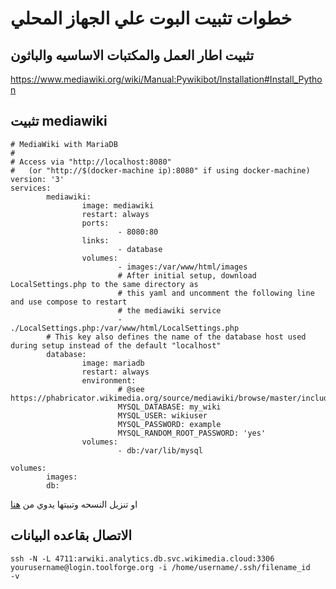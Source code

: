 # خطوات تثبيت البوت علي الجهاز المحلي
## تثبيت اطار العمل والمكتبات الاساسيه والباثون 
https://www.mediawiki.org/wiki/Manual:Pywikibot/Installation#Install_Python
## تثبيت mediawiki
```
# MediaWiki with MariaDB
#
# Access via "http://localhost:8080"
#   (or "http://$(docker-machine ip):8080" if using docker-machine)
version: '3'
services:
        mediawiki:
                image: mediawiki
                restart: always
                ports:
                        - 8080:80
                links:
                        - database
                volumes:
                        - images:/var/www/html/images
                        # After initial setup, download LocalSettings.php to the same directory as
                        # this yaml and uncomment the following line and use compose to restart
                        # the mediawiki service
                        - ./LocalSettings.php:/var/www/html/LocalSettings.php
        # This key also defines the name of the database host used during setup instead of the default "localhost"
        database:
                image: mariadb
                restart: always
                environment:
                        # @see https://phabricator.wikimedia.org/source/mediawiki/browse/master/includes/DefaultSettings.php
                        MYSQL_DATABASE: my_wiki
                        MYSQL_USER: wikiuser
                        MYSQL_PASSWORD: example
                        MYSQL_RANDOM_ROOT_PASSWORD: 'yes'
                volumes:
                        - db:/var/lib/mysql

volumes:
        images:
        db:
```
 او تنزيل النسحه وتبيتها يدوي من [هنا](https://www.mediawiki.org/wiki/Download)
 
 ## الاتصال بقاعده البيانات 
```
ssh -N -L 4711:arwiki.analytics.db.svc.wikimedia.cloud:3306 yourusername@login.toolforge.org -i /home/username/.ssh/filename_id   -v
```
 
